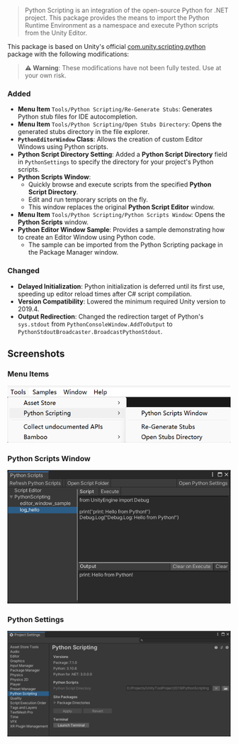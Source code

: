 > Python Scripting is an integration of the open-source Python for .NET project. This package provides the means to import the Python Runtime Environment as a namespace and execute Python scripts from the Unity Editor. 

This package is based on Unity's official [com.unity.scripting.python](https://docs.unity3d.com/Packages/com.unity.scripting.python@7.0/manual/index.html) package with the following modifications:

> **⚠ Warning**: These modifications have not been fully tested. Use at your own risk.

### Added

  - **Menu Item** `Tools/Python Scripting/Re-Generate Stubs`: Generates Python stub files for IDE autocompletion.
  - **Menu Item** `Tools/Python Scripting/Open Stubs Directory`: Opens the generated stubs directory in the file explorer.
  - **`PythonEditorWindow` Class**: Allows the creation of custom Editor Windows using Python scripts.
  - **Python Script Directory Setting**: Added a **Python Script Directory** field in `PythonSettings` to specify the directory for your project's Python scripts.
  - **Python Scripts Window**:
      - Quickly browse and execute scripts from the specified **Python Script Directory**.
      - Edit and run temporary scripts on the fly.
      - This window replaces the original **Python Script Editor** window.
  - **Menu Item** `Tools/Python Scripting/Python Scripts Window`: Opens the **Python Scripts** window.
  - **Python Editor Window Sample**: Provides a sample demonstrating how to create an Editor Window using Python code.
      - The sample can be imported from the Python Scripting package in the Package Manager window.

### Changed

  - **Delayed Initialization**: Python initialization is deferred until its first use, speeding up editor reload times after C# script compilation.
  - **Version Compatibility**: Lowered the minimum required Unity version to 2019.4.
  - **Output Redirection**: Changed the redirection target of Python's `sys.stdout` from `PythonConsoleWindow.AddToOutput` to `PythonStdoutBroadcaster.BroadcastPythonStdout`. 


## Screenshots

### Menu Items

![Python Scripts Window](./Documentation~/images/python-scripting-menu-items.png)

### Python Scripts Window

![Python Scripts Window](./Documentation~/images/python-scripts-window-example.png)

### Python Settings

![Python Scripts Window](./Documentation~/images/python-settings-example.png)
